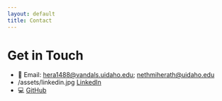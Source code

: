 ```yaml
---
layout: default
title: Contact
---
```


# Get in Touch

- 📧 Email: hera1488@vandals.uidaho.edu; nethmiherath@uidaho.edu
- /assets/linkedin.jpg [LinkedIn](https://linkedin.com/in/nethmih)
- 💻 [GitHub](https://github.com/nethmiherath )
